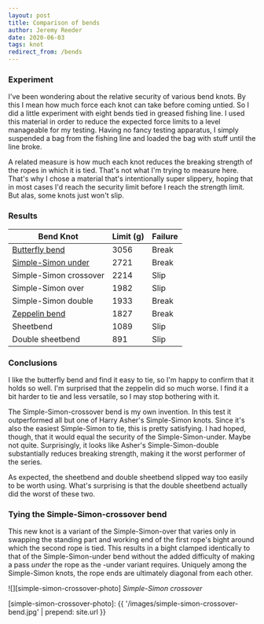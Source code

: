 ```yaml
---
layout: post
title: Comparison of bends
author: Jeremy Reeder
date: 2020-06-03
tags: knot
redirect_from: /bends
---
```


### Experiment

I've been wondering about the relative security of various bend knots. By this
I mean how much force each knot can take before coming untied. So I did a
little experiment with eight bends tied in greased fishing line. I used this
material in order to reduce the expected force limits to a level manageable for
my testing. Having no fancy testing apparatus, I simply suspended a bag from
the fishing line and loaded the bag with stuff until the line broke.

A related measure is how much each knot reduces the breaking strength of the
ropes in which it is tied. That's not what I'm trying to measure here. That's
why I chose a material that's intentionally super slippery, hoping that in most
cases I'd reach the security limit before I reach the strength limit. But alas,
some knots just won't slip.


### Results

| Bend Knot                                | Limit (g) | Failure |
|------------------------------------------|-----------|---------|
| [Butterfly bend][butterfly-bend]         | 3056      | Break   |
| [Simple-Simon under][simple-simon-under] | 2721      | Break   |
| Simple-Simon crossover                   | 2214      | Slip    |
| Simple-Simon over                        | 1982      | Slip    |
| Simple-Simon double                      | 1933      | Break   |
| [Zeppelin bend][zeppelin-bend]           | 1827      | Break   |
| Sheetbend                                | 1089      | Slip    |
| Double sheetbend                         | 891       | Slip    |


### Conclusions

I like the butterfly bend and find it easy to tie, so I'm happy to confirm that
it holds so well. I'm surprised that the zeppelin did so much worse. I find it
a bit harder to tie and less versatile, so I may stop bothering with it.

The Simple-Simon-crossover bend is my own invention. In this test it
outperformed all but one of Harry Asher's Simple-Simon knots. Since it's also
the easiest Simple-Simon to tie, this is pretty satisfying. I had hoped,
though, that it would equal the security of the Simple-Simon-under. Maybe not
quite. Surprisingly, it looks like Asher's Simple-Simon-double substantially
reduces breaking strength, making it the worst performer of the series.

As expected, the sheetbend and double sheetbend slipped way too easily to be
worth using. What's surprising is that the double sheetbend actually did the
worst of these two.


### Tying the Simple-Simon-crossover bend

This new knot is a variant of the Simple-Simon-over that varies only in
swapping the standing part and working end of the first rope's bight around
which the second rope is tied. This results in a bight clamped identically to
that of the Simple-Simon-under bend without the added difficulty of making a
pass _under_ the rope as the -under variant requires. Uniquely among the
Simple-Simon knots, the rope ends are ultimately diagonal from each other.

![][simple-simon-crossover-photo]
*Simple-Simon crossover*


[simple-simon-crossover-photo]: {{ '/images/simple-simon-crossover-bend.jpg' | prepend: site.url }}

[butterfly-bend]:     https://www.netknots.com/rope_knots/alpine-butterfly-bend
[simple-simon-under]: https://en.wikipedia.org/wiki/Simple_Simon_under
[zeppelin-bend]:      https://www.netknots.com/rope_knots/zeppelin-bend

